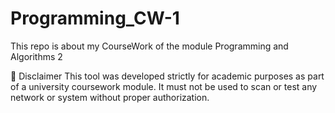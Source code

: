 # Programming_CW-1
This repo is about my CourseWork of the module Programming and Algorithms 2



📄 Disclaimer
This tool was developed strictly for academic purposes as part of a university coursework module. It must not be used to scan or test any network or system without proper authorization.
